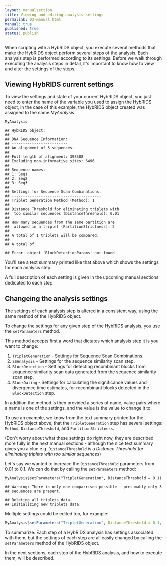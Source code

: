 ```yaml
---
layout: manualsection
title: Viewing and editing analysis settings
permalink: 03-manual.html
manual: true
published: true
status: publish
---
```

 

 
When scripting with a HybRIDS object, you execute several methods that make the HybRIDS object perform several steps of the analysis. Each analysis step is performed according to its settings. Before we walk through executing the analysis steps in detail, it's important to know how to view and alter the settings of the steps.
 
Viewing HybRIDS current settings
--------------------------------
 
To view the settings and state of your current HybRIDS object, you just need to enter the name of the variable you used to assign the HybRIDS object, in the case of this example, the HybRIDS object created was assigned to the name *MyAnalysis*
 

    MyAnalysis

    ## HybRIDS object:
    ## 
    ## DNA Sequence Information:
    ## -------------------------
    ## An alignment of 3 sequences.
    ## 
    ## Full length of alignment: 398508
    ## Excluding non-informative sites: 6496
    ## 
    ## Sequence names:
    ## 1: Seq1
    ## 2: Seq2
    ## 3: Seq3
    ## 
    ## Settings for Sequence Scan Combinations:
    ## ----------------------------------------
    ## Triplet Generation Method (Method): 1
    ## 
    ## Distance Threshold for eliminating triplets with
    ## 	too similar sequences (DistanceThreshold): 0.01
    ## 
    ## How many sequences from the same partition are
    ## 	allowed in a triplet (PartitionStrictness): 2
    ## 
    ## A total of 1 triplets will be compared.
    ## 
    ## A total of

    ## Error: object 'BlockDetectionParams' not found
You'll see a text summary printed like that above which shows the settings for each analysis step.
 
A full description of each setting is given in the upcoming manual sections dedicated to each step.
 
Changeing the analysis settings
-------------------------------
The settings of each analysis step is altered in a consistent way, using the same method of the HybRIDS object.
 
To change the settings for any given step of the HybRIDS analysis, you use the `setParameters` method.
 
This method accepts first a word that dictates which analysis step it is you want to change:
 
1. `TripletGeneration` - Settings for Sequence Scan Combinations.
2. `SSAnalysis` - Settings for the sequence similarity scan step.
3. `BlockDetection` - Settings for detecting recombinant blocks from sequence similarity scan data generated from the sequence similarity scan step.
4. `BlockDating` - Settings for calculating the significance values and divergence time estimates, for recombinant blocks detected in the `BlockDetection` step.
 
In addition the method is then provided a series of name, value pairs where a name is one of the settings, and the value is the value to change it to.
 
To use an example, we know from the text summary printed for the HybRIDS object above, that the `TripletGeneration` step has several settings: `Method`, `DistanceThreshold`, and `PartitionStrictness`.
 
(Don't worry about what these settings do right now, they are described more fully in the next manual sections - although the nice text summary gives you a clue e.g. `DistanceThreshold` is a *Distance Threshold for eliminating triplets with too similar sequences*)
 
Let's say we wanted to increace the `DistanceThreshold` parameters from 0.01 to 0.1. We can do that by calling the `setParameters` method:

    MyAnalysis$setParameters("TripletGeneration", DistanceThreshold = 0.1)

    ## Warning: There is only one comparrison possible - presumably only 3
    ## sequences are present.

    ## Deleting all triplets data.
    ## Initializing new triplets data.
 
Multiple settings could be edited too, for example:
```R
MyAnalysis$setParameters("TripletGeneration", DistanceThreshold = 0.1, PartitionStrictness = 1)
```
 
To summarize: Each step of a HybRIDS analysis has settings associated with them, but the settings of each step are all easily changed by calling the `setParameters` method of the HybRIDS object.
 
In the next sections, each step of the HybRIDS analysis, and how to execute them, will be described.
